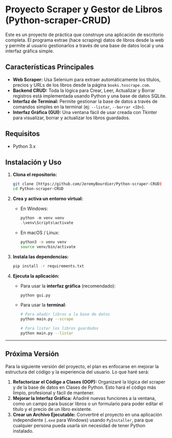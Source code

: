 # Proyecto Scraper y Gestor de Libros (Python-scraper-CRUD)

Este es un proyecto de práctica que construye una aplicación de escritorio completa. El programa extrae (hace scraping) datos de libros desde la web y permite al usuario gestionarlos a través de una base de datos local y una interfaz gráfica simple.

## Características Principales

* **Web Scraper:** Usa Selenium para extraer automáticamente los títulos, precios y URLs de los libros desde la página `books.toscrape.com`.
* **Backend CRUD:** Toda la lógica para Crear, Leer, Actualizar y Borrar registros está implementada usando Python y una base de datos SQLite.
* **Interfaz de Terminal:** Permite gestionar la base de datos a través de comandos simples en la terminal (ej: `--listar`, `--borrar <ID>`).
* **Interfaz Gráfica (GUI):** Una ventana fácil de usar creada con Tkinter para visualizar, borrar y actualizar los libros guardados.

## Requisitos

* Python 3.x

## Instalación y Uso

1.  **Clona el repositorio:**
    ```bash
    git clone [https://github.com/JeremyBourdier/Python-scraper-CRUD)
    cd Python-scraper-CRUD
    ```

2.  **Crea y activa un entorno virtual:**
    * En Windows:
        ```powershell
        python -m venv venv
        .\venv\Scripts\activate
        ```
    * En macOS / Linux:
        ```bash
        python3 -m venv venv
        source venv/bin/activate
        ```

3.  **Instala las dependencias:**
    ```bash
    pip install -r requirements.txt
    ```

4.  **Ejecuta la aplicación:**
    * Para usar la **interfaz gráfica** (recomendado):
        ```bash
        python gui.py
        ```
    * Para usar la **terminal**:
        ```bash
        # Para añadir libros a la base de datos
        python main.py --scrape

        # Para listar los libros guardados
        python main.py --listar
        ```

---
## Próxima Versión 

Para la siguiente versión del proyecto, el plan es enfocarse en mejorar la estructura del código y la experiencia del usuario. Lo que haré será:

1.  **Refactorizar el Código a Clases (OOP):** Organizaré la lógica del scraper y de la base de datos en Clases de Python. Esto hará el código más limpio, profesional y fácil de mantener.
2.  **Mejorar la Interfaz Gráfica:** Añadiré nuevas funciones a la ventana, como un campo para buscar libros o un formulario para poder editar el título y el precio de un libro existente.
3.  **Crear un Archivo Ejecutable:** Convertiré el proyecto en una aplicación independiente (`.exe` para Windows) usando `PyInstaller`, para que cualquier persona pueda usarla sin necesidad de tener Python instalado.
